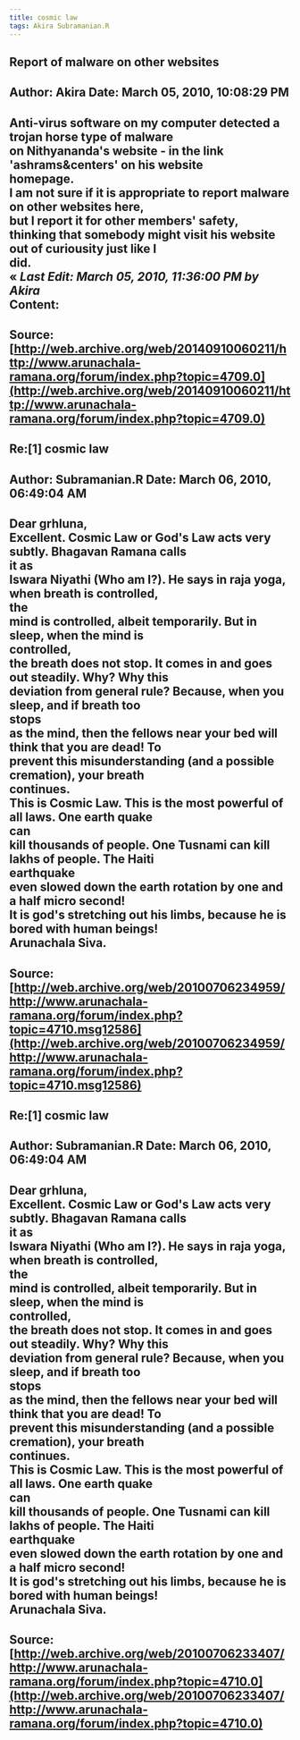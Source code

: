 ```yaml
--- 
title: cosmic law   
tags: Akira Subramanian.R  
---  
```

## Report of malware on other websites  
Author: Akira               Date: March 05, 2010, 10:08:29 PM  
---  
Anti-virus software on my computer detected a trojan horse type of malware   
on Nithyananda's website - in the link 'ashrams&centers' on his website  
homepage.   
I am not sure if it is appropriate to report malware on other websites here,   
but I report it for other members' safety,   
thinking that somebody might visit his website out of curiousity just like I  
did.   
« _Last Edit: March 05, 2010, 11:36:00 PM by Akira_  
Content:
 ---  
Source:[http://web.archive.org/web/20140910060211/http://www.arunachala-ramana.org/forum/index.php?topic=4709.0](http://web.archive.org/web/20140910060211/http://www.arunachala-ramana.org/forum/index.php?topic=4709.0)   
---  

## Re:[1] cosmic law  
Author: Subramanian.R       Date: March 06, 2010, 06:49:04 AM  
---  
Dear grhluna,   
Excellent. Cosmic Law or God's Law acts very subtly. Bhagavan Ramana calls  
it as   
Iswara Niyathi (Who am I?). He says in raja yoga, when breath is controlled,  
the   
mind is controlled, albeit temporarily. But in sleep, when the mind is  
controlled,   
the breath does not stop. It comes in and goes out steadily. Why? Why this   
deviation from general rule? Because, when you sleep, and if breath too  
stops   
as the mind, then the fellows near your bed will think that you are dead! To   
prevent this misunderstanding (and a possible cremation), your breath  
continues.   
This is Cosmic Law. This is the most powerful of all laws. One earth quake  
can   
kill thousands of people. One Tusnami can kill lakhs of people. The Haiti  
earthquake   
even slowed down the earth rotation by one and a half micro second!   
It is god's stretching out his limbs, because he is bored with human beings!   
Arunachala Siva.
 ---  
Source:[http://web.archive.org/web/20100706234959/http://www.arunachala-ramana.org/forum/index.php?topic=4710.msg12586](http://web.archive.org/web/20100706234959/http://www.arunachala-ramana.org/forum/index.php?topic=4710.msg12586)   
---  

## Re:[1] cosmic law  
Author: Subramanian.R       Date: March 06, 2010, 06:49:04 AM  
---  
Dear grhluna,   
Excellent. Cosmic Law or God's Law acts very subtly. Bhagavan Ramana calls  
it as   
Iswara Niyathi (Who am I?). He says in raja yoga, when breath is controlled,  
the   
mind is controlled, albeit temporarily. But in sleep, when the mind is  
controlled,   
the breath does not stop. It comes in and goes out steadily. Why? Why this   
deviation from general rule? Because, when you sleep, and if breath too  
stops   
as the mind, then the fellows near your bed will think that you are dead! To   
prevent this misunderstanding (and a possible cremation), your breath  
continues.   
This is Cosmic Law. This is the most powerful of all laws. One earth quake  
can   
kill thousands of people. One Tusnami can kill lakhs of people. The Haiti  
earthquake   
even slowed down the earth rotation by one and a half micro second!   
It is god's stretching out his limbs, because he is bored with human beings!   
Arunachala Siva.
 ---  
Source:[http://web.archive.org/web/20100706233407/http://www.arunachala-ramana.org/forum/index.php?topic=4710.0](http://web.archive.org/web/20100706233407/http://www.arunachala-ramana.org/forum/index.php?topic=4710.0)   
---  

